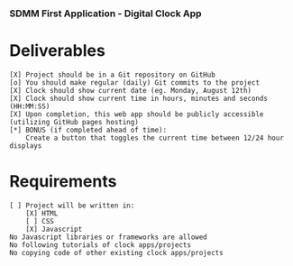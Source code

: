 ### SDMM First Application - Digital Clock App

# Deliverables
    [X] Project should be in a Git repository on GitHub
    [o] You should make regular (daily) Git commits to the project
    [X] Clock should show current date (eg. Monday, August 12th)
    [X] Clock should show current time in hours, minutes and seconds (HH:MM:SS)
    [X] Upon completion, this web app should be publicly accessible (utilizing GitHub pages hosting)
    [*] BONUS (if completed ahead of time):
        Create a button that toggles the current time between 12/24 hour displays

# Requirements
    [ ] Project will be written in:
        [X] HTML
        [ ] CSS
        [X] Javascript
    No Javascript libraries or frameworks are allowed
    No following tutorials of clock apps/projects
    No copying code of other existing clock apps/projects

